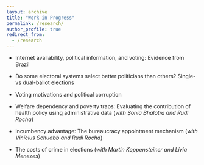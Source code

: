 ```yaml
---
layout: archive
title: "Work in Progress"
permalink: /research/
author_profile: true
redirect_from:
  - /research
---
```



* Internet availability, political information, and voting: Evidence from Brazil

* Do some electoral systems select better politicians than others? Single- vs dual-ballot elections

* Voting motivations and political corruption

* Welfare dependency and poverty traps: Evaluating the contribution of health policy using administrative data (*with Sonia Bhalotra and Rudi Rocha*)

* Incumbency advantage: The bureaucracy appointment mechanism (*with Vinícius Schuabb and Rudi Rocha*)

* The costs of crime in elections (*with Martin Koppensteiner and Lívia Menezes*)

